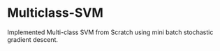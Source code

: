 # Multiclass-SVM
Implemented Multi-class SVM from Scratch using mini batch stochastic gradient descent.
